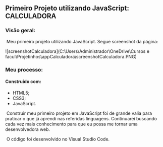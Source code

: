 ## 																		Primeiro Projeto utilizando JavaScript: CALCULADORA

### 	Visão geral:

​	Meu primeiro projeto utilizando JavaScript. Segue screenshot da página:

![screenshotCalculadora](C:\Users\Administrador\OneDrive\Cursos e facul\Projetinhos\appCalculadora\screenshotCalculadora.PNG)

### Meu processo:

#### Construído com:

- HTML5;
- CSS3;
- JavaScript.

​	Construir meu primeiro projeto em JavaScript foi de grande valia para praticar o que já aprendi nas referidas linguagens. Continuarei buscando cada vez mais conhecimento para que eu possa me tornar uma desenvolvedora web.

​	O código foi desenvolvido no Visual Studio Code.